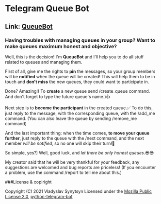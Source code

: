 # Telegram Queue Bot

## Link: [QueueBot](https://t.me/queues_manager_bot)

### Having troubles with managing queues in your group? Want to make queues maximum honest and objective? 
Well, this is the decision! I'm **QueueBot** and I'll help you to do all stuff related to queues and managing them.

First of all, give me the rights to **pin** the messages, 
so your group members will be **notified** when the queue will be created!
This will help them to be in touch and **don't miss** the new queues, they could want to participate in.

Done? Amazing!) To **create** a new queue send 
/create_queue <queue name> 
command. And don't forget to type the future queue's name.)👍 

Next step is to **become the participant** in the created queue.✅ To do this, 
just reply to the message, with the corresponding queue, with the /add_me command. 
(You can also leave the queue by sending /remove_me command) 

And the last important thing: when the time comes, **to move your queue further**, 
just reply to the queue with the /next command, and the next member _will be notified_, 
so no one will skip their turn!💪

So simple, yes?) Well, good luck, and _let there be only honest queues_.😎😎

My creator said that he will be very thankful for your feedback, 
any suggestions are welcomed and bug reports are priceless!
(If you encounter a problem, use the command /report to tell me about this.)

###License & copiright

Copyright (C) 2021 Vladyslav Synytsyn
Licensed under the [Mozilla Public License 2.0](LICENSE), [python-telegram-bot](https://github.com/python-telegram-bot/python-telegram-bot/blob/master/LICENSE)



